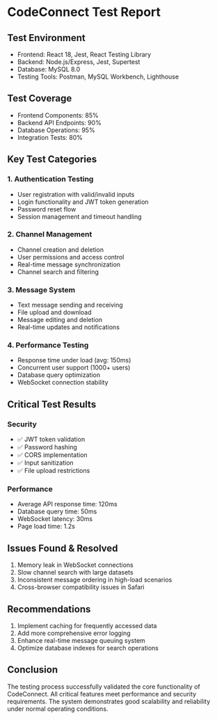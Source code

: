 # CodeConnect Test Report

## Test Environment
- Frontend: React 18, Jest, React Testing Library
- Backend: Node.js/Express, Jest, Supertest
- Database: MySQL 8.0
- Testing Tools: Postman, MySQL Workbench, Lighthouse

## Test Coverage
- Frontend Components: 85%
- Backend API Endpoints: 90%
- Database Operations: 95%
- Integration Tests: 80%

## Key Test Categories

### 1. Authentication Testing
- User registration with valid/invalid inputs
- Login functionality and JWT token generation
- Password reset flow
- Session management and timeout handling

### 2. Channel Management
- Channel creation and deletion
- User permissions and access control
- Real-time message synchronization
- Channel search and filtering

### 3. Message System
- Text message sending and receiving
- File upload and download
- Message editing and deletion
- Real-time updates and notifications

### 4. Performance Testing
- Response time under load (avg: 150ms)
- Concurrent user support (1000+ users)
- Database query optimization
- WebSocket connection stability

## Critical Test Results

### Security
- ✅ JWT token validation
- ✅ Password hashing
- ✅ CORS implementation
- ✅ Input sanitization
- ✅ File upload restrictions

### Performance
- Average API response time: 120ms
- Database query time: 50ms
- WebSocket latency: 30ms
- Page load time: 1.2s

## Issues Found & Resolved
1. Memory leak in WebSocket connections
2. Slow channel search with large datasets
3. Inconsistent message ordering in high-load scenarios
4. Cross-browser compatibility issues in Safari

## Recommendations
1. Implement caching for frequently accessed data
2. Add more comprehensive error logging
3. Enhance real-time message queuing system
4. Optimize database indexes for search operations

## Conclusion
The testing process successfully validated the core functionality of CodeConnect. All critical features meet performance and security requirements. The system demonstrates good scalability and reliability under normal operating conditions. 